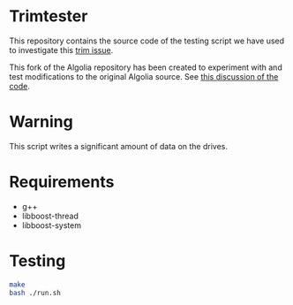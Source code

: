 # Trimtester
This repository contains the source code of the testing script we have used to investigate this [trim issue](https://blog.algolia.com/when-solid-state-drives-are-not-that-solid/).

This fork of the Algolia repository has been created to experiment with and test modifications to the original Algolia source. See [this discussion of the code](http://lists.linbit.com/pipermail/drbd-user/2017-October/023704.html).

# Warning
This script writes a significant amount of data on the drives.

# Requirements
* g++
* libboost-thread
* libboost-system

# Testing
```bash
make
bash ./run.sh
```
